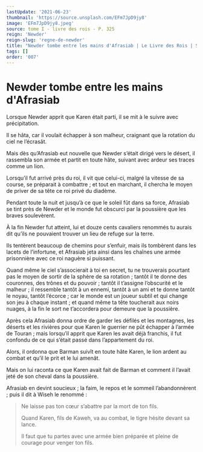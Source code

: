 ```yaml
---
lastUpdate: '2021-06-23'
thumbnail: 'https://source.unsplash.com/EFm7JpD9jy8'
image: 'EFm7JpD9jy8.jpeg'
source: tome I - livre des rois - P. 325
reign: 'Newder'
reign-slug: 'regne-de-newder'
title: "Newder tombe entre les mains d'Afrasiab | Le Livre des Rois | Shâhnâmeh"
tags: []
order: '007'
---
```


# Newder tombe entre les mains d'Afrasiab

Lorsque Newder apprit que Karen était parti, il se mit à le suivre avec précipitation.

Il se hâta, car il voulait échapper à son malheur, craignant que la rotation du ciel ne l’écrasât.

Mais dès qu’Afrasiab eut nouvelle que Newder s’était dirigé vers le désert, il rassembla son armée et partit en toute hâte, suivant avec ardeur ses traces comme un lion.

Lorsqu’il fut arrivé près du roi, il vit que celui-ci, malgré la vitesse de sa course, se préparait à combattre ; et tout en marchant, il chercha le moyen de priver de sa tête ce roi privé du diadème.

Pendant toute la nuit et jusqu’à ce que le soleil fût dans sa force, Afrasiab se tint près de Newder et le monde fut obscurci par la poussière que les braves soulevèrent.

À la fin Newder fut atteint, lui et douze cents cavaliers renommés tu aurais dit qu’ils ne pouvaient trouver un lieu de refuge sur la terre.

Ils tentèrent beaucoup de chemins pour s’enfuir, mais ils tombèrent dans les lacets de l’infortune, et Afrasiab jeta ainsi dans les chaînes une armée prisonnière avec ce roi naguère si puissant.

Quand même le ciel s’associerait à toi en secret, tu ne trouverais pourtant pas le moyen de sortir de la sphère de sa rotation ; tantôt il te donne des couronnes, des trônes et du pouvoir ; tantôt il t’assigne l’obscurité et le malheur ; il ressemble tantôt à un ennemi, tantôt à un ami et te donne tantôt le noyau, tantôt l’écorce ; car le monde est un joueur subtil et qui change son jeu à chaque instant ; et quand même ta tête toucherait aux noirs nuages, à la fin le sort ne t’accordera pour demeure que la poussière.

Après cela Afrasiab donna ordre de garder les défilés et les montagnes, les déserts et les rivières pour que Karen le guerrier ne pût échapper à l’armée de Touran ; mais lorsqu’il apprit que Karen les avait déjà franchis, il fut confondu de ce qui s’était passé dans l’appartement du roi.

Alors, il ordonna que Barman suivît en toute hâte Karen, le lion ardent au combat et qu’il le prit et le lui amenât.

Mais on lui raconta ce que Karen avait fait de Barman et comment il l’avait jeté de son cheval dans la poussière.

Afrasiab en devint soucieux ; la faim, le repos et le sommeil l’abandonnèrent ; puis il dit à Wiseh le renommé :

> Ne laisse pas ton cœur s’abattre par la mort de ton fils.
>
> Quand Karen, fils de Kaweh, va au combat, le tigre hésite devant sa lance.
>
> Il faut que tu partes avec une armée bien préparée et pleine de courage pour venger ton fils.
